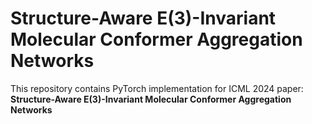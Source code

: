 # Structure-Aware E(3)-Invariant Molecular Conformer Aggregation Networks
This repository contains PyTorch implementation for ICML 2024 paper: **Structure-Aware E(3)-Invariant Molecular Conformer Aggregation Networks**
